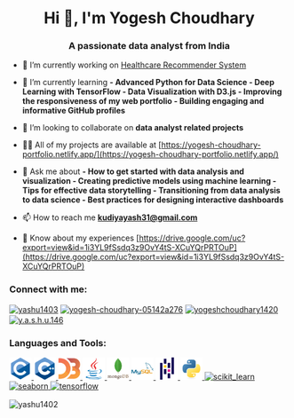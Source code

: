 <h1 align="center">Hi 👋, I'm Yogesh Choudhary</h1>
<h3 align="center">A passionate data analyst from India</h3>

- 🔭 I’m currently working on [Healthcare Recommender System](https://github.com/yashu1402/HealthCare-Recommender-System)

- 🌱 I’m currently learning **- Advanced Python for Data Science - Deep Learning with TensorFlow - Data Visualization with D3.js - Improving the responsiveness of my web portfolio - Building engaging and informative GitHub profiles**

- 👯 I’m looking to collaborate on **data analyst related projects**

- 👨‍💻 All of my projects are available at [https://yogesh-choudhary-portfolio.netlify.app/](https://yogesh-choudhary-portfolio.netlify.app/)

- 💬 Ask me about **- How to get started with data analysis and visualization - Creating predictive models using machine learning - Tips for effective data storytelling - Transitioning from data analysis to data science - Best practices for designing interactive dashboards**

- 📫 How to reach me **kudiyayash31@gmail.com**

- 📄 Know about my experiences [https://drive.google.com/uc?export=view&id=1i3YL9fSsdq3z9OvY4tS-XCuYQrPRTOuP](https://drive.google.com/uc?export=view&id=1i3YL9fSsdq3z9OvY4tS-XCuYQrPRTOuP)

<h3 align="left">Connect with me:</h3>
<p align="left">
<a href="https://twitter.com/yashu1403" target="blank"><img align="center" src="https://raw.githubusercontent.com/rahuldkjain/github-profile-readme-generator/master/src/images/icons/Social/twitter.svg" alt="yashu1403" height="30" width="40" /></a>
<a href="https://linkedin.com/in/yogesh-choudhary-05142a276" target="blank"><img align="center" src="https://raw.githubusercontent.com/rahuldkjain/github-profile-readme-generator/master/src/images/icons/Social/linked-in-alt.svg" alt="yogesh-choudhary-05142a276" height="30" width="40" /></a>
<a href="https://kaggle.com/yogeshchoudhary1420" target="blank"><img align="center" src="https://raw.githubusercontent.com/rahuldkjain/github-profile-readme-generator/master/src/images/icons/Social/kaggle.svg" alt="yogeshchoudhary1420" height="30" width="40" /></a>
<a href="https://instagram.com/y.a.s.h.u.146" target="blank"><img align="center" src="https://raw.githubusercontent.com/rahuldkjain/github-profile-readme-generator/master/src/images/icons/Social/instagram.svg" alt="y.a.s.h.u.146" height="30" width="40" /></a>
</p>

<h3 align="left">Languages and Tools:</h3>
<p align="left"> <a href="https://www.cprogramming.com/" target="_blank" rel="noreferrer"> <img src="https://raw.githubusercontent.com/devicons/devicon/master/icons/c/c-original.svg" alt="c" width="40" height="40"/> </a> <a href="https://www.w3schools.com/cpp/" target="_blank" rel="noreferrer"> <img src="https://raw.githubusercontent.com/devicons/devicon/master/icons/cplusplus/cplusplus-original.svg" alt="cplusplus" width="40" height="40"/> </a> <a href="https://d3js.org/" target="_blank" rel="noreferrer"> <img src="https://raw.githubusercontent.com/devicons/devicon/master/icons/d3js/d3js-original.svg" alt="d3js" width="40" height="40"/> </a> <a href="https://www.java.com" target="_blank" rel="noreferrer"> <img src="https://raw.githubusercontent.com/devicons/devicon/master/icons/java/java-original.svg" alt="java" width="40" height="40"/> </a> <a href="https://www.mongodb.com/" target="_blank" rel="noreferrer"> <img src="https://raw.githubusercontent.com/devicons/devicon/master/icons/mongodb/mongodb-original-wordmark.svg" alt="mongodb" width="40" height="40"/> </a> <a href="https://www.mysql.com/" target="_blank" rel="noreferrer"> <img src="https://raw.githubusercontent.com/devicons/devicon/master/icons/mysql/mysql-original-wordmark.svg" alt="mysql" width="40" height="40"/> </a> <a href="https://pandas.pydata.org/" target="_blank" rel="noreferrer"> <img src="https://raw.githubusercontent.com/devicons/devicon/2ae2a900d2f041da66e950e4d48052658d850630/icons/pandas/pandas-original.svg" alt="pandas" width="40" height="40"/> </a> <a href="https://www.python.org" target="_blank" rel="noreferrer"> <img src="https://raw.githubusercontent.com/devicons/devicon/master/icons/python/python-original.svg" alt="python" width="40" height="40"/> </a> <a href="https://scikit-learn.org/" target="_blank" rel="noreferrer"> <img src="https://upload.wikimedia.org/wikipedia/commons/0/05/Scikit_learn_logo_small.svg" alt="scikit_learn" width="40" height="40"/> </a> <a href="https://seaborn.pydata.org/" target="_blank" rel="noreferrer"> <img src="https://seaborn.pydata.org/_images/logo-mark-lightbg.svg" alt="seaborn" width="40" height="40"/> </a> <a href="https://www.tensorflow.org" target="_blank" rel="noreferrer"> <img src="https://www.vectorlogo.zone/logos/tensorflow/tensorflow-icon.svg" alt="tensorflow" width="40" height="40"/> </a> </p>

<p><img align="center" src="https://github-readme-stats.vercel.app/api/top-langs?username=yashu1402&show_icons=true&locale=en&layout=compact" alt="yashu1402" /></p>

<!---
yashu1402/yashu1402 is a ✨ special ✨ repository because its `README.md` (this file) appears on your GitHub profile.
You can click the Preview link to take a look at your changes.
--->
